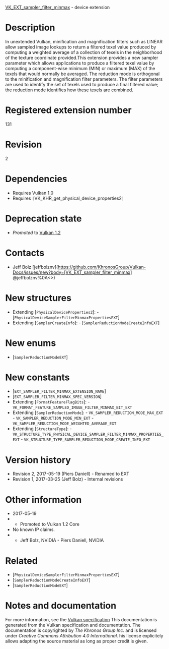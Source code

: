 [VK_EXT_sampler_filter_minmax](https://www.khronos.org/registry/vulkan/specs/1.3-extensions/man/html/VK_EXT_sampler_filter_minmax.html) - device extension

# Description
In unextended Vulkan, minification and magnification filters such as LINEAR
allow sampled image lookups to return a filtered texel value produced by
computing a weighted average of a collection of texels in the neighborhood
of the texture coordinate provided.This extension provides a new sampler parameter which allows applications to
produce a filtered texel value by computing a component-wise minimum (MIN)
or maximum (MAX) of the texels that would normally be averaged.
The reduction mode is orthogonal to the minification and magnification
filter parameters.
The filter parameters are used to identify the set of texels used to produce
a final filtered value; the reduction mode identifies how these texels are
combined.

# Registered extension number
131

# Revision
2

# Dependencies
- Requires Vulkan 1.0
- Requires `[`VK_KHR_get_physical_device_properties2`]`

# Deprecation state
- *Promoted* to [Vulkan 1.2](https://www.khronos.org/registry/vulkan/specs/1.3-extensions/html/vkspec.html#versions-1.2-promotions)

# Contacts
- Jeff Bolz [jeffbolznv](https://github.com/KhronosGroup/Vulkan-Docs/issues/new?body=[VK_EXT_sampler_filter_minmax] @jeffbolznv%0A<<Here describe the issue or question you have about the VK_EXT_sampler_filter_minmax extension>>)

# New structures
- Extending [`PhysicalDeviceProperties2`]:  - [`PhysicalDeviceSamplerFilterMinmaxPropertiesEXT`] 
- Extending [`SamplerCreateInfo`]:  - [`SamplerReductionModeCreateInfoEXT`]

# New enums
- [`SamplerReductionModeEXT`]

# New constants
- [`EXT_SAMPLER_FILTER_MINMAX_EXTENSION_NAME`]
- [`EXT_SAMPLER_FILTER_MINMAX_SPEC_VERSION`]
- Extending [`FormatFeatureFlagBits`]:  - `VK_FORMAT_FEATURE_SAMPLED_IMAGE_FILTER_MINMAX_BIT_EXT` 
- Extending [`SamplerReductionMode`]:  - `VK_SAMPLER_REDUCTION_MODE_MAX_EXT`  - `VK_SAMPLER_REDUCTION_MODE_MIN_EXT`  - `VK_SAMPLER_REDUCTION_MODE_WEIGHTED_AVERAGE_EXT` 
- Extending [`StructureType`]:  - `VK_STRUCTURE_TYPE_PHYSICAL_DEVICE_SAMPLER_FILTER_MINMAX_PROPERTIES_EXT`  - `VK_STRUCTURE_TYPE_SAMPLER_REDUCTION_MODE_CREATE_INFO_EXT`

# Version history
- Revision 2, 2017-05-19 (Piers Daniell)  - Renamed to EXT 
- Revision 1, 2017-03-25 (Jeff Bolz)  - Internal revisions

# Other information
* 2017-05-19
*   - Promoted to Vulkan 1.2 Core 
* No known IP claims.
*   - Jeff Bolz, NVIDIA  - Piers Daniell, NVIDIA

# Related
- [`PhysicalDeviceSamplerFilterMinmaxPropertiesEXT`]
- [`SamplerReductionModeCreateInfoEXT`]
- [`SamplerReductionModeEXT`]

# Notes and documentation
For more information, see the [Vulkan specification](https://www.khronos.org/registry/vulkan/specs/1.3-extensions/html/vkspec.html)
This documentation is generated from the Vulkan specification and documentation.
The documentation is copyrighted by *The Khronos Group Inc.* and is licensed under *Creative Commons Attribution 4.0 International*.
his license explicitely allows adapting the source material as long as proper credit is given.
        